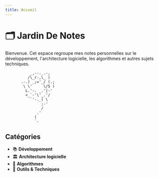 ```yaml
---
title: Accueil
---
```

# 🗂️  Jardin De Notes
Bienvenue. Cet espace regroupe mes notes personnelles sur le développement, l'architecture logicielle, les algorithmes et autres sujets techniques.

```
           _,--._.-,
          /\_r-,\_ )
       .-.) _;='_/ (.;
        \ \'     \/S )
         L.'-. _.'|-'
         <_`-'\'_.'/
           `'-._( \
                ;-'
                /
              .'
             (
             `-
```

## Catégories
- 📚 **Développement**
- 🏛️ **Architecture logicielle**
- 🧮 **Algorithmes**
- 🔧 **Outils & Techniques**

